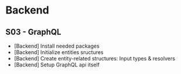 # Backend

## S03 - GraphQL

- [Backend] Install needed packages
- [Backend] Initialize entities sructures
- [Backend] Create entity-related structures: Input types & resolvers
- [Backend] Setup GraphQL api itself
